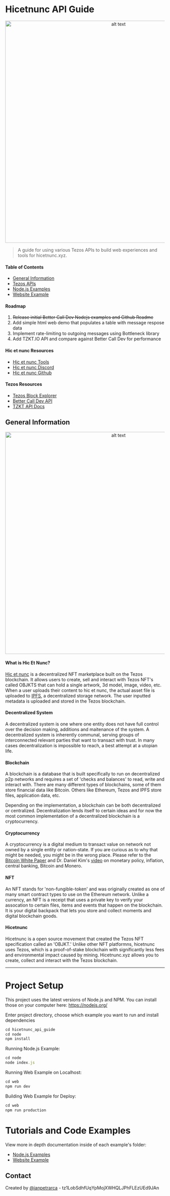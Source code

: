 # Hicetnunc API Guide

<p align="center">
<img src="https://www.hicetnunc.xyz/og-image.jpg" alt="alt text" width="700">
</p>


> A guide for using various Tezos APIs to build web experiences and tools for hicetnunc.xyz.

#### Table of Contents  
- [General Information](#what-is-hic-et-nunc)  
- [Tezos APIs](#what-is-hic-et-nunc)  
- [Node.js Examples](/node)  
- [Website Example](/web)  

#### Roadmap

1)  ~~Release initial Better Call Dev Nodejs examples and Github Readme~~
2)  Add simple html web demo that populates a table with message respose data
3)  Implement rate-limiting to outgoing messages using Bottleneck library
4)  Add TZKT.IO API and compare against Better Call Dev for performance

#### Hic et nunc Resources
- [Hic et nunc Tools](hicetnunc.tools/)
- [Hic et nunc Discord](https://discord.gg/g7VQt5pJ)
- [Hic et nunc Github](https://github.com/hicetnunc2000/)

#### Tezos Resources
- [Tezos Block Explorer](http://tzkt.io/)
- [Better Call Dev API](https://better-call.dev/)
- [TZKT API Docs](https://api.tzkt.io/)

## General Information

<p align="center">
<img src="https://user-images.githubusercontent.com/1003196/118697952-db4f6100-b7dd-11eb-8dd1-d8494295d749.png" alt="alt text" width="700">
</p>

#### What is Hic Et Nunc?

[Hic et nunc](hicetnunc.xyz/) is a decentralized NFT marketplace built on the Tezos blockchain. It allows users to create, sell and interact with Tezos NFT's called OBJKTS that can hold a single artwork, 3d model, image, video, etc. When a user uploads their content to hic et nunc, the actual asset file is uploaded to [IPFS](https://ipfs.io/), a decentralized storage network. The user inputted metadata is uploaded and stored in the Tezos blockchain. 

#### Decentralized System

A decentralized system is one where one entity does not have full control over the decision making, additions and maitenance of the system. A decentralized system is inherently communal, serving groups of interconnected relevant parties that want to transact with trust. In many cases decentralization is impossible to reach, a best attempt at a utopian life. 

#### Blockchain 

A blockchain is a database that is built specifically to run on decentralized p2p networks and requires a set of 'checks and balances' to read, write and interact with. There are many different types of blockchains, some of them store financial data like Bitcoin. Others like Ethereum, Tezos and IPFS store files, application data, etc. 

Depending on the implementation, a blockchain can be both decentralized or centralized. Decentralization lends itself to certain ideas and for now the most common implementation of a decentralized blockchain is a cryptocurrency.

#### Cryptocurrency 

A cryptocurrency is a digital medium to transact value on network not owned by a single entity or nation-state. If you are curious as to why that might be needed, you might be in the wrong place. Please refer to the [Bitcoin White Paper](https://bitcoin.org/bitcoin.pdf) and Dr. Daniel Kim's [video](https://www.youtube.com/watch?v=aC9Uu5BUxII) on monetary policy, inflation, central banking, Bitcoin and Monero.

#### NFT

An NFT stands for 'non-fungible-token' and was originally created as one of many smart contract types to use on the Ethereum network. Unlike a currency, an NFT is a receipt that uses a private key to verify your assocation to certain files, items and events that happen on the blockchain. It is your digital backpack that lets you store and collect moments and digital blockchain goods. 

#### Hicetnunc

Hicetnunc is a open source movement that created the Tezos NFT specification called an 'OBJKT.' Unlike other NFT platformns, hicetnunc uses Tezos, which is a proof-of-stake blockchain with significantly less fees and environmental impact caused by mining. Hicetnunc.xyz allows you to create, collect and interact with the Tezos blockchain.

___

# Project Setup
This project uses the latest versions of Node.js and NPM. You can install those on your computer here: https://nodejs.org/

Enter project directory, choose which example you want to run and install dependencies
```ruby
cd hicetnunc_api_guide
cd node
npm install
```

Running Node.js Example:

```ruby
cd node
node index.js
```

Running Web Example on Localhost:

```ruby
cd web
npm run dev
```

Building Web Example for Deploy:

```ruby
cd web
npm run production
```

# Tutorials and Code Examples
View more in depth documentation inside of each example's folder:
 
- [Node.js Examples](/node)  
- [Website Example](/web)  

## Contact
Created by [@ianpetrarca](https://www.twitter.com/ianpetrarca) - tz1LobSdhfUqYpMojXWHQLJPhFLEzUEd9JAn
